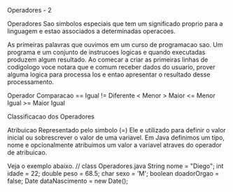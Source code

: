 
Operadores - 2

Operadores
Sao simbolos especiais que tem um significado proprio para a linguagem e 
estao associados a determinadas operacoes.

As primeiras palavras que ouvimos em um curso de programacao sao.
Um programa e um conjunto de instrucoes logicas e quando executadas produzem algum resultado.
Ao comecar a criar as primeiras linhas de codigologo voce notara que e comum receber
dados do usuario, prover alguma logica para processa los e entao apresentar o resultado desse processamento.

Operador	Comparacao
    ==		Igual
    !=		Diferente
    <		Menor
    >		Maior
    <=		Menor Igual
    >=		Maior Igual


Classificacao dos Operadores

Atribuicao
Representado pelo simbolo (=)
Ele e utilizado para definir o valor inicial ou sobrescrever 
o valor de uma variavel.
Em Java definimos um tipo, nome e opcionalmente atribuimos um valor a 
variavel atraves do operador de atribuicao.

Veja o exemplo abaixo.
// class Operadores.java
String nome = "Diego";
int idade = 22;
double peso = 68.5;
char sexo = 'M';
boolean doadorOrgao = false;
Date dataNascimento = new Date();








